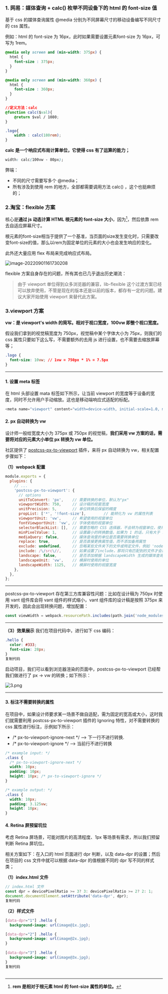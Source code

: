 

### 1. 网易：媒体查询 + calc() 枚举不同设备下的 html 的 font-size 值

基于 css 的媒体查询属性 @media 分别为不同屏幕尺寸的移动设备编写不同尺寸的 css 属性。

例如：html 的 font-size 为 16px，此时如果需要设置元素font-size 为 16px，可写为 1rem。

~~~css
@media only screen and (min-width: 375px) {
  html {
    font-size : 375px;
  }
}

@media only screen and (min-width: 360px) {
  html {
    font-size : 360px;
  }
}

//定义方法：calc
@function calc($val){
    @return $val / 1080;
}

.logo{
	width : calc(180rem);
}
~~~

**calc 是一个响应式布局计算单位，它使得 css 有了运算的能力；**

~~~css
width: calc(100vw - 80px);
~~~



弊端：

- 不同的尺寸需要写多个 @media；
- 所有涉及到使用 rem 的地方，全部都需要调用方法 calc() ，这个也挺麻烦的；





### 2.淘宝：flexible 方案

核心是**通过 js 动态计算 HTML 根元素的 font-size 大小**，因为[^1]，然后依靠 rem 去自适应屏幕尺寸。



根元素的font-size相当于提供了一个基准，当页面的size发生变化时，只需要改变font-size的值，那么以rem为固定单位的元素的大小也会发生响应的变化。 



此外还大量应用 flex 布局来完成响应式布局。

![image-20220901161730208](C:\Users\64554\AppData\Roaming\Typora\typora-user-images\image-20220901161730208.png)



flexible 方案自身存在的问题，所有其也已几乎退出历史潮流：

> 由于 viewport 单位得到众多浏览器的兼容，lib-flexible 这个过渡方案已经可以放弃使用，不管是现在的版本还是以前的版本，都存有一定的问题。建议大家开始使用 viewport 来替代此方案。



### 3.viewport 方案

**vw：是 viewport's width 的简写。相对于视口宽度，100vw 即整个视口宽度。**

假设我们拿到的视觉稿宽度为 750px，视觉稿中某个字体大小为 75px，则我们的 css 属性只要如下这么写，不需要额外的去用 js 进行设置，也不需要去缩放屏幕等；

```css
.logo {
  font-size: 10vw; // 1vw = 750px * 1% = 7.5px
}
```


----------------



#### 1. 设置 meta 标签

在 html 头部设置 mata 标签如下所示，让当前 viewport 的宽度等于设备的宽度，同时不允许用户手动缩放。这也是移动端响应式适配的标配。

```javascript
<meta name="viewport" content="width=device-width, initial-scale=1.0, maximum-scale=1.0, user-scalable=0">
```



#### 2. px 自动转换为 vw

设计师一般给宽度大小为 375px 或 750px 的视觉稿，**我们采用 vw 方案的话，需要将对应的元素大小单位 px 转换为 vw 单位。**

社区提供了 [postcss-px-to-viewport](https://link.juejin.cn?target=https%3A%2F%2Fgithub.com%2Fevrone%2Fpostcss-px-to-viewport) 插件，来将 px 自动转换为 vw，相关配置步骤如下：

**（1）webpack 配置**

```javascript
module.exports = {
  plugins: {
    // ...
    'postcss-px-to-viewport': {
      // options
      unitToConvert: 'px',    // 需要转换的单位，默认为"px"
      viewportWidth: 750,     // 设计稿的视窗宽度
      unitPrecision: 5,       // 单位转换后保留的精度
      propList: ['*', '!font-size'],        // 能转化为 vw 的属性列表
      viewportUnit: 'vw',     // 希望使用的视窗单位
      fontViewportUnit: 'vw', // 字体使用的视窗单位
      selectorBlackList: [],  // 需要忽略的 CSS 选择器，不会转为视窗单位，使用原有的 px 等单位
      minPixelValue: 1,       // 设置最小的转换数值，如果为 1 的话，只有大于 1 的值会被转换
      mediaQuery: false,      // 媒体查询里的单位是否需要转换单位
      replace: true,          // 是否直接更换属性值，而不添加备用属性
      exclude: undefined,     // 忽略某些文件夹下的文件或特定文件，例如 'node_modules' 下的文件
      include: /\/src\//,     // 如果设置了include，那将只有匹配到的文件才会被转换
      landscape: false,       // 是否添加根据 landscapeWidth 生成的媒体查询条件
      landscapeUnit: 'vw',    // 横屏时使用的单位
      landscapeWidth: 1125,   // 横屏时使用的视窗宽度
    },
  },
};
```

----------

postcss-px-to-viewport 存在第三方库兼容性问题：比如在设计稿为 750px 时使用 vant 组件库会将 vant 组件的样式缩小，vant 组件库的设计稿是按照 375px 来开发的，因此会出现转换问题，增加配置：

~~~js
const viewWidth = webpack.resourcePath.includes(path.join('node_modules', 'vant')) ? 375 : 750;
~~~

----------

**（3）效果展示** 我们在项目代码中，进行如下 css 编码：

```css
.hello {
  color: #333;
  font-size: 28px;
}
复制代码
```

启动项目，我们可以看到浏览器渲染的页面中，postcss-px-to-viewport 已经帮我们做进行了 px -> vw 的转换；如下所示：

![3.png](https://p3-juejin.byteimg.com/tos-cn-i-k3u1fbpfcp/3696c5428084457b86d3911f45d89c27~tplv-k3u1fbpfcp-zoom-in-crop-mark:3024:0:0:0.awebp?)

-----------

#### 3. 标注不需要转换的属性

在项目中，如果设计师要求某一场景不做自适配，需为固定的宽高或大小，这时我们就需要利用 postcss-px-to-viewport 插件的 Ignoring 特性，对不需要转换的 css 属性进行标注，示例如下所示：

- /* px-to-viewport-ignore-next */ —> 下一行不进行转换.
- /* px-to-viewport-ignore */ —> 当前行不进行转换

~~~css
/* example input: */
.class {
  /* px-to-viewport-ignore-next */
  width: 10px;
  padding: 10px;
  height: 10px; /* px-to-viewport-ignore */
}

/* example output: */
.class {
  width: 10px; 
  padding: 3.125vw;
  height: 10px;
}
~~~



#### 4. Retina 屏预留坑位

考虑 Retina 屏场景，可能对图片的高清程度、1px 等场景有需求，所以我们预留判断 Retina 屏坑位。

 相关方案如下：在入口的 html 页面进行 dpr 判断，以及 data-dpr 的设置；然后在项目的 css 文件中就可以根据 data-dpr 的值根据不同的 dpr 写不同的样式类；

**（1）index.html 文件**

```javascript
// index.html 文件
const dpr = devicePixelRatio >= 3? 3: devicePixelRatio >= 2? 2: 1;
document.documentElement.setAttribute('data-dpr', dpr);
复制代码
```

**（2）样式文件**

```css
[data-dpr="1"] .hello {
  background-image: url(image@1x.jpg);

[data-dpr="2"] .hello {
  background-image: url(image@2x.jpg);
}
  
[data-dpr="3"] .hello {
  background-image: url(image@3x.jpg);
}
复制代码
```

## 





[^1]: **rem 是相对于根元素 html 的 font-size 属性的单位。**

